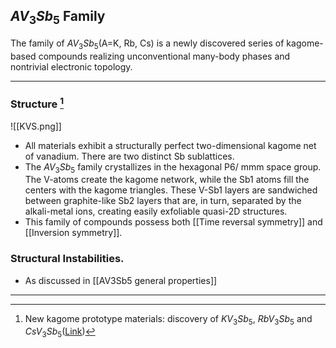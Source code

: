 ## $AV_3Sb_5$ Family
The family of $AV_3Sb_5$(A=K, Rb, Cs) is a newly discovered series of kagome-based compounds realizing unconventional many-body phases and nontrivial electronic topology.

---
### Structure [^1]
![[KVS.png]]

- All materials exhibit a structurally perfect two-dimensional kagome net of vanadium. There are two distinct Sb sublattices.
-  The $AV_3Sb_5$ family crystallizes in the hexagonal P6/ mmm space group. The V-atoms create the kagome network, while the Sb1 atoms fill the centers with the kagome triangles. These V-Sb1 layers are sandwiched between graphite-like Sb2 layers that are, in turn, separated by the alkali-metal ions, creating easily exfoliable quasi-2D structures.
- This family of compounds possess both [[Time reversal symmetry]] and [[Inversion symmetry]].

### Structural Instabilities. 
- As discussed in [[AV3Sb5 general properties]]


---
[^1]: New kagome prototype materials: discovery of $KV_3Sb_5$, $RbV_3Sb_5$ and $CsV_3Sb_5$([Link](https://journals.aps.org/prmaterials/abstract/10.1103/PhysRevMaterials.3.094407))